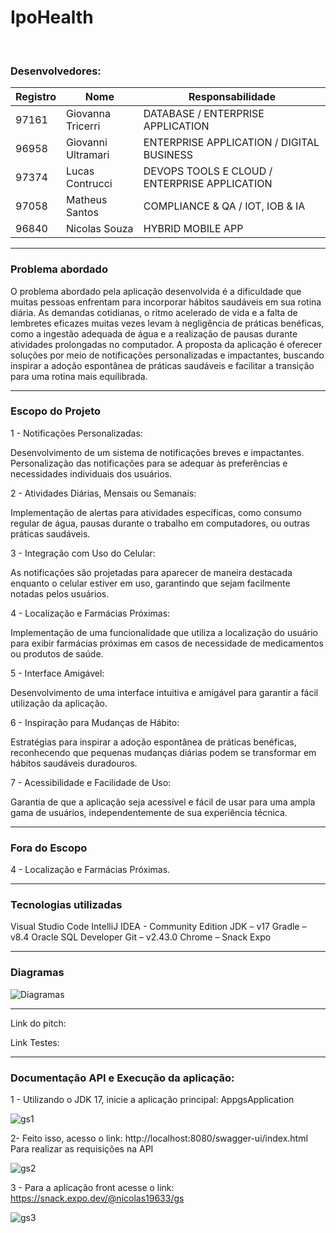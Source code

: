 # IpoHealth

<br>

### Desenvolvedores:
| Registro | Nome  | Responsabilidade | 
| ------------- | ------------- | ------------- |
| 97161 | Giovanna Tricerri | DATABASE / ENTERPRISE APPLICATION |
| 96958 | Giovanni Ultramari  | ENTERPRISE APPLICATION / DIGITAL BUSINESS  |
| 97374 |Lucas Contrucci | DEVOPS TOOLS E CLOUD / ENTERPRISE APPLICATION |
| 97058 | Matheus Santos | COMPLIANCE & QA /  IOT, IOB & IA |
| 96840 | Nicolas Souza | HYBRID MOBILE APP |


---

### Problema abordado <br>

O problema abordado pela aplicação desenvolvida é a dificuldade que muitas pessoas enfrentam para incorporar hábitos saudáveis em sua rotina diária. As demandas cotidianas, o ritmo acelerado de vida e a falta de lembretes eficazes muitas vezes levam à negligência de práticas benéficas, como a ingestão adequada de água e a realização de pausas durante atividades prolongadas no computador. A proposta da aplicação é oferecer soluções por meio de notificações personalizadas e impactantes, buscando inspirar a adoção espontânea de práticas saudáveis e facilitar a transição para uma rotina mais equilibrada.

---

### Escopo do Projeto <br>

1 - Notificações Personalizadas:

Desenvolvimento de um sistema de notificações breves e impactantes.
Personalização das notificações para se adequar às preferências e necessidades individuais dos usuários.

2 - Atividades Diárias, Mensais ou Semanais:

Implementação de alertas para atividades específicas, como consumo regular de água, pausas durante o trabalho em computadores, ou outras práticas saudáveis.

3 - Integração com Uso do Celular:

As notificações são projetadas para aparecer de maneira destacada enquanto o celular estiver em uso, garantindo que sejam facilmente notadas pelos usuários.

4 - Localização e Farmácias Próximas:

Implementação de uma funcionalidade que utiliza a localização do usuário para exibir farmácias próximas em casos de necessidade de medicamentos ou produtos de saúde.

5 - Interface Amigável:

Desenvolvimento de uma interface intuitiva e amigável para garantir a fácil utilização da aplicação.

6 - Inspiração para Mudanças de Hábito:

Estratégias para inspirar a adoção espontânea de práticas benéficas, reconhecendo que pequenas mudanças diárias podem se transformar em hábitos saudáveis duradouros.

7 - Acessibilidade e Facilidade de Uso:

Garantia de que a aplicação seja acessível e fácil de usar para uma ampla gama de usuários, independentemente de sua experiência técnica.


---

### Fora do Escopo

4 - Localização e Farmácias Próximas.

---

### Tecnologias utilizadas

Visual Studio Code
IntelliJ IDEA - Community Edition
JDK – v17
Gradle – v8.4
Oracle SQL Developer
Git – v2.43.0
Chrome – Snack Expo
 
---

### Diagramas

![Diagramas](https://github.com/Lucascontrucci/SalesUnity/assets/146679003/fc9df191-74b5-4eae-bdcf-4bfcd1ead9e6)

---

Link do pitch: 

Link Testes:

---

### Documentação API e Execução da aplicação:

1 - Utilizando o JDK 17, inicie a aplicação principal: AppgsApplication

![gs1](https://github.com/Lucascontrucci/SalesUnity/assets/146679003/c1aed72f-2c97-4558-abec-7adb7c21081f)

2- Feito isso, acesso o link: http://localhost:8080/swagger-ui/index.html
Para realizar as requisições na API

![gs2](https://github.com/Lucascontrucci/SalesUnity/assets/146679003/c2fcf5bf-37e0-439f-b0db-9163db3f20ec)

3 - Para a aplicação front acesse o link: https://snack.expo.dev/@nicolas19633/gs

![gs3](https://github.com/Lucascontrucci/SalesUnity/assets/146679003/563658be-03b6-4ddd-936c-9faafc8b2c6b)




